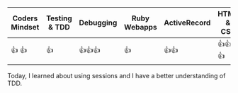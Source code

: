| Coders Mindset | Testing & TDD | Debugging | Ruby Webapps | ActiveRecord | HTML & CSS |
| -------------- | ------------- | --------- | ------------ | ------------ | ---------- |
|:+1: :+1:|:+1:|:+1::+1::+1:|:+1:|:+1::+1:|:+1::+1::+1:|

Today, I learned about using sessions and I have a better understanding of TDD.
